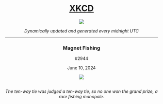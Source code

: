 
<h1 align="center"><a href="https://xkcd.com">XKCD</a></h1>
<div align="center">
    <img src="https://img.shields.io/github/last-commit/ShashashankThakur/XKCD?label=last%20updated" />
</div>

<p align="center"><i>Dynamically updated and generated every midnight UTC</i></p>
<hr>
<div align="center">
    <h3><strong>Magnet Fishing</strong></h3>
    <p>#2944</p>
    <p>June 10, 2024</p>
    <img src="https://imgs.xkcd.com/comics/magnet_fishing.png">
    <br></br>
    <p><i>The ten-way tie was judged a ten-way tie, so no one won the grand prize, a rare fishing monopole.</i></p>
</div>
